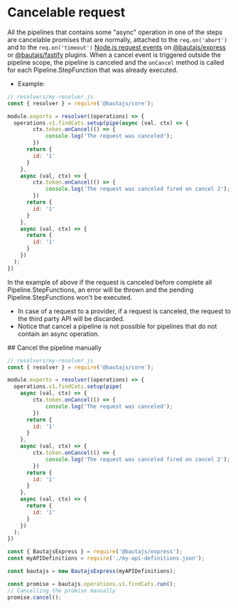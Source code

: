 # Cancelable request

All the pipelines that contains some "async" operation in one of the steps are cancelable promises that are normally, attached to the `req.on('abort')` and to the `req.on('timeout')` [Node.js request events](https://nodejs.org/api/http.html#http_class_http_clientrequest) on [@bautajs/express](../packages/bautajs-express) or [@bautajs/fastify](../packages/bautajs-fastify) plugins.
When a cancel event is triggered outside the pipeline scope, the pipeline is canceled and the `onCancel` method is called for each Pipeline.StepFunction that was already executed.

- Example:
```js
// resolvers/my-resolver.js
const { resolver } = require('@bautajs/core');

module.exports = resolver((operations) => {
  operations.v1.findCats.setup(pipe(async (val, ctx) => {
        ctx.token.onCancel(() => {
            console.log('The request was canceled');
        })
      return {
        id: '1'
      }
    },
    async (val, ctx) => {
        ctx.token.onCancel(() => {
            console.log('The request was canceled fired on cancel 2');
        })
      return {
        id: '1'
      }
    },
    async (val, ctx) => {
      return {
        id: '1'
      }
    })
  );
})
```

In the example of above if the request is canceled before complete all Pipeline.StepFunctions, an error will be thrown and the pending Pipeline.StepFunctions won't be executed.

- In case of a request to a provider, if a request is canceled, the request to the third party API will be discarded.
- Notice that cancel a pipeline is not possible for pipelines that do not contain an async operation.

## Cancel the pipeline manually

```js
// resolvers/my-resolver.js
const { resolver } = require('@bautajs/core');

module.exports = resolver((operations) => {
  operations.v1.findCats.setup(pipe(
    async (val, ctx) => {
        ctx.token.onCancel(() => {
            console.log('The request was canceled');
        })
      return {
        id: '1'
      }
    },
    async (val, ctx) => {
        ctx.token.onCancel(() => {
            console.log('The request was canceled fired on cancel 2');
        })
      return {
        id: '1'
      }
    },
    async (val, ctx) => {
      return {
        id: '1'
      }
    })
  );
})
```

```js
const { BautajsExpress } = require('@bautajs/express');
const myAPIDefinitions = require('./my-api-definitions.json');

const bautajs = new BautajsExpress(myAPIDefinitions);

const promise = bautajs.operations.v1.findCats.run();
// Cancelling the promise manually
promise.cancel();
```